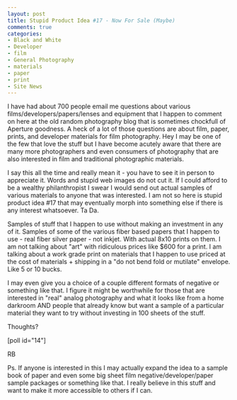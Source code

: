 ```yaml
---
layout: post
title: Stupid Product Idea #17 - Now For Sale (Maybe)
comments: true
categories:
- Black and White
- Developer
- film
- General Photography
- materials
- paper
- print
- Site News
---
```

I have had about 700 people email me questions about various films/developers/papers/lenses and equipment that I happen to comment on here at the old random photography blog that is sometimes chockfull of Aperture goodness. A heck of a lot of those questions are about film, paper, prints, and developer materials for film photography. Hey I may be one of the few that love the stuff but I have become acutely aware that there are many more photographers and even consumers of photography that are also interested in film and traditional photographic materials.

I say this all the time and really mean it - you have to see it in person to appreciate it. Words and stupid web images do not cut it. If I could afford to be a wealthy philanthropist I swear I would send out actual samples of various materials to anyone that was interested. I am not so here is stupid product idea #17 that may eventually morph into something else if there is any interest whatsoever. Ta Da.

Samples of stuff that I happen to use without making an investment in any of it. Samples of some of the various fiber based papers that I happen to use - real fiber silver paper - not inkjet. With actual 8x10 prints on them. I am not talking about "art" with ridiculous prices like $600 for a print. I am talking about a work grade print on materials that I happen to use priced at the cost of materials + shipping in a "do not bend fold or mutilate" envelope. Like 5 or 10 bucks.

I may even give you a choice of a couple different formats of negative or something like that. I figure it might be worthwhile for those that are interested in "real" analog photography and what it looks like from a home darkroom AND people that already know but want a sample of a particular material they want to try without investing in 100 sheets of the stuff.

Thoughts?

[poll id="14"]

RB

Ps. If anyone is interested in this I may actually expand the idea to a sample book of paper and even some big sheet film negative/developer/paper sample packages or something like that. I really believe in this stuff and want to make it more accessible to others if I can.
